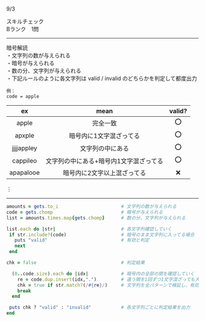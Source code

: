 9/3
 
スキルチェック  
Bランク　1問  
 
-------------------------------------------
暗号解読  
・文字列の数が与えられる  
・暗号が与えられる  
・数の分、文字列が与えられる  
・下記ルールのように各文字列は valid / invalid のどちらかを判定して都度出力  


```
例：
code = apple
```
| ex | mean | valid? |
|:-----------:|:------------:|:------------:|
| apple |完全一致| ⭕️ |
| apxple |暗号内に1文字混ざってる| ⭕️ |
| jjjjappley |文字列の中にある| ⭕️ |
| cappileo |文字列の中にある+暗号内1文字混ざってる| ⭕️ |
| apapalooe |暗号内に2文字以上混ざってる| ❌ |
   
   ︙
 
-------------------------------------------
 
```ruby
amounts = gets.to_i                       # 文字列の数が与えられる
code = gets.chomp                         # 暗号が与えられる  
list = amounts.times.map{gets.chomp}      # 数の分、文字列が与えられる  

list.each do |str|                        # 各文字列確認していく
 if str.include?(code)                    # 暗号のまま文字列に入ってる場合
   puts "valid"                           # 有効と判定
   next
 end

chk = false                               # 判定結果

  (0..code.size).each do |idx|            # 暗号内の全部の間を確認していく
    re = code.dup.insert(idx,".")         # 違う間を1回ずつ1文字混ざっても大丈夫な判定パターンを作成
    chk = true if str.match?(/#{re}/)     # 文字列を全パターンで検証し、有効の場合chkをtureで上書き
    break
  end

 puts chk ? "valid" : "invalid"           # 各文字列ごとに判定結果を出力
end
```
